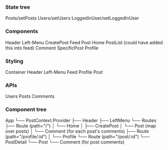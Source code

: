 
### State tree
Posts/setPosts
Users/setUsers
LoggedInUser/setLoggedInUser


### Components
Header
Left-Menu
CreatePost
Feed
    Post 
    Home
    PostList (could have added this into feed)
    Comment 
    SpecificPost
Profile


### Styling
Container
Header
Left-Menu
Feed
Profile
Post

### APIs
Users
Posts
Comments

### Component tree
App
└── PostContext.Provider
    ├── Header
    ├── LeftMenu
    └── Routes
        ├── Route (path="/")
        │   └── Home
        │       ├── CreatePost
        │       └── Post (map over posts)
        │           └── Comment (for each post's comments)
        ├── Route (path="/profile/:id")
        │   └── Profile
        └── Route (path="/post/:id")
            └── PostDetail
                └── Post
                    └── Comment (for post comments)